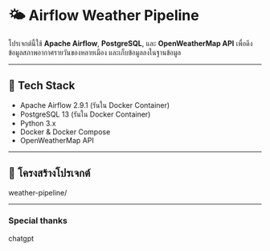 # 🌤️ Airflow Weather Pipeline

โปรเจกต์นี้ใช้ **Apache Airflow**, **PostgreSQL**, และ **OpenWeatherMap API** เพื่อดึงข้อมูลสภาพอากาศรายวันของหลายเมือง และเก็บข้อมูลลงในฐานข้อมูล

---

## 🧰 Tech Stack

- Apache Airflow 2.9.1 (รันใน Docker Container)
- PostgreSQL 13 (รันใน Docker Container)
- Python 3.x
- Docker & Docker Compose
- OpenWeatherMap API

---

## 📁 โครงสร้างโปรเจกต์

weather-pipeline/

---

### Special thanks
chatgpt

